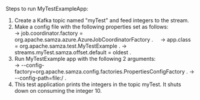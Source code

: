 Steps to run MyTestExampleApp:
1. Create a Kafka topic named "myTest" and feed integers to the stream.  
2. Make a config file with the following properties set as follows:  
  -> job.coordinator.factory = org.apache.samza.azure.AzureJobCoordinatorFactory .    
  -> app.class = org.apache.samza.test.MyTestExample . 
  -> streams.myTest.samza.offset.default = oldest . 
3. Run MyTestExample app with the following 2 arguments:     
  -> --config-factory=org.apache.samza.config.factories.PropertiesConfigFactory . 
  -> --config-path=file:/<path to your config file> . 
4. This test application prints the integers in the topic myTest. It shuts down on consuming the integer 10.  
